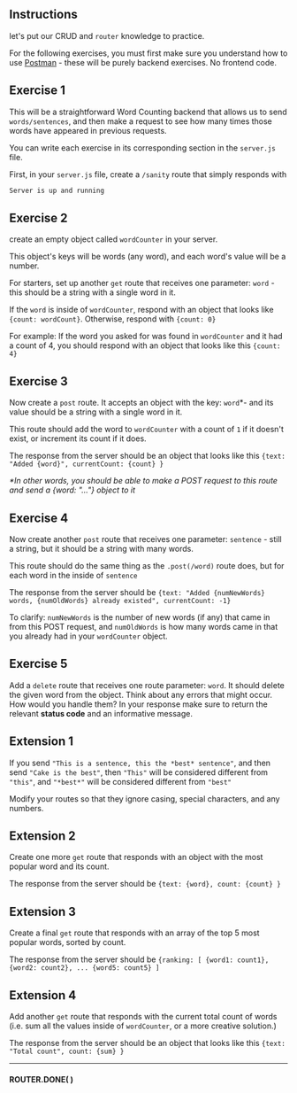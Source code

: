 ## Instructions

 let's put our CRUD and `router` knowledge to practice.

  

For the following exercises, you must first make sure you understand how to use [Postman](https://www.getpostman.com/) - these will be purely backend exercises. No frontend code.

  


  

## Exercise 1

This will be a straightforward Word Counting backend that allows us to send `words/sentences`, and then make a request to see how many times those words have appeared in previous requests.

You can write each exercise in its corresponding section in the `server.js` file.

First, in your `server.js` file, create a `/sanity` route that simply responds with
```html
Server is up and running
```

## Exercise 2

create an empty object called `wordCounter` in your server.

This object's keys will be words (any word), and each word's value will be a number.

For starters, set up another `get` route that receives one parameter: `word` - this should be a string with a single word in it.

If the `word` is inside of `wordCounter`, respond with an object that looks like `{count: wordCount}`. Otherwise, respond with `{count: 0}`

For example: If the word you asked for was found in `wordCounter` and it had a count of 4, you should respond with an object that looks like this `{count: 4}`

## Exercise 3

Now create a `post` route. It accepts an object with the key: `word`*- and its value should be a string with a single word in it.

  

This route should add the word to `wordCounter` with a count of `1` if it doesn't exist, or increment its count if it does.

  

The response from the server should be an object that looks like this `{text: "Added {word}", currentCount: {count} }`

  

_*In other words, you should be able to make a POST request to this route and send a {word: "..."} object to it_

## Exercise 4
Now create another `post` route that receives one parameter: `sentence` - still a string, but it should be a string with many words.

This route should do the same thing as the `.post(/word)` route does, but for each word in the inside of `sentence`

The response from the server should be `{text: "Added {numNewWords} words, {numOldWords} already existed", currentCount: -1}`

To clarify: `numNewWords` is the number of new words (if any) that came in from this POST request, and `numOldWords` is how many words came in that you already had in your `wordCounter` object.

## Exercise 5
Add a `delete` route that receives one route parameter: `word`. It should delete the given word from the object.
Think about any errors that might occur. How would you handle them?
In your response make sure to return the relevant **status code** and an informative message.



## Extension 1
If you send `"This is a sentence, this the *best* sentence"`, and then send `"Cake is the best"`, then `"This"` will be considered different from `"this"`, and `"*best*"` will be considered different from `"best"`

  

Modify your routes so that they ignore casing, special characters, and any numbers.

  

## Extension 2
Create one more `get` route that responds with an object with the most popular word and its count.

  

The response from the server should be `{text: {word}, count: {count} }`

## Extension 3
Create a final `get` route that responds with an array of the top 5 most popular words, sorted by count.

  

The response from the server should be `{ranking: [ {word1: count1}, {word2: count2}, ... {word5: count5} ]`



## Extension 4
Add another `get` route that responds with the current total count of words (i.e. sum all the values inside of `wordCounter`, or a more creative solution.)

The response from the server should be an object that looks like this `{text: "Total count", count: {sum} }`  

----------

  

#### **ROUTER.DONE( )**





